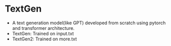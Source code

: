 # TextGen
- A text generation model(like GPT) developed from scratch using pytorch and transformer architecture.
- TextGen: Trained on input.txt
- TextGen2: Trained on more.txt
